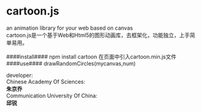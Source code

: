 # cartoon.js
an animation library for your web based on canvas</br>
cartoon.js是一个基于Web和Html5的图形动画库，去框架化，功能独立，上手简单易用。</br>
</br>
####install####
	npm install cartoon
	在页面中引入cartoon.min.js文件
####use####
	drawRandomCircles(mycanvas,num)
	
developer:</br>
	Chinese Academy Of Sciences:</br>
	**朱京乔**</br>
	Communication University Of China:</br>
	**邱锐**</br>
